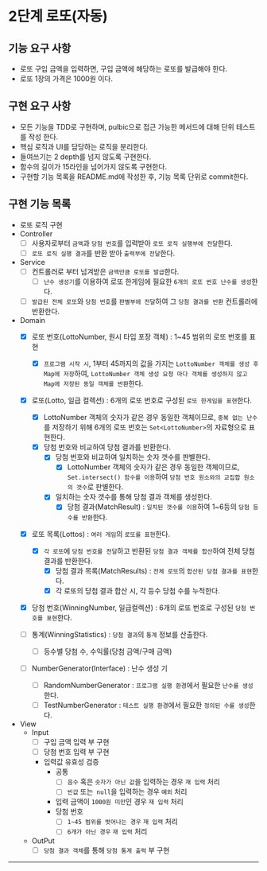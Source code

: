 2단계 로또(자동)
===

## 기능 요구 사항
* 로또 구입 금액을 입력하면, 구입 금액에 해당하는 로또를 발급해야 한다.
* 로또 1장의 가격은 1000원 이다.

## 구현 요구 사항
* 모든 기능을 TDD로 구현하며, pulbic으로 접근 가능한 메서드에 대해 단위 테스트를 작성 한다.
* 핵심 로직과 UI를 담당하는 로직을 분리한다.
* 들여쓰기는 2 depth를 넘지 않도록 구현한다.
* 함수의 길이가 15라인을 넘어가지 않도록 구현한다.
* 구현할 기능 목록을 README.md에 작성한 후, 기능 목록 단위로 commit한다.

## 구현 기능 목록
* 로또 로직 구현
* Controller
  * [ ] 사용자로부터 `금액`과 `당첨 번호`를 입력받아 `로또 로직 실행부에 전달`한다.
  * [ ] `로또 로직 실행 결과`를 반환 받아 `출력부에 전달`한다.
* Service
  * [ ] 컨트롤러로 부터 넘겨받은 `금액만큼 로또를 발급`한다.
    * [ ] `난수 생성기`를 이용하여 로또 한게임에 필요한 `6개의 로또 번호 난수를 생성`한다.  
  * [ ] `발급된 전체 로또`와 `당첨 번호`를 `판별부에 전달`하여 그 `당첨 결과를 반환` 컨트롤러에 반환한다.
* Domain
  * [x] 로또 번호(LottoNumber, 원시 타입 포장 객체) : 1~45 범위의 로또 번호를 표현
    * [x] `프로그램 시작 시`, 1부터 45까지의 값을 가지는 `LottoNumber 객체를 생성 후 Map에 저장`하여, `LottoNumber 객체 생성 요청 마다 객체를 생성하지 않고 Map에 저장된 동일 객체를 반환`한다.
  
  * [x] 로또(Lotto, 일급 컬렉션) : 6개의 로또 번호로 구성된 `로또 한게임을 표현`한다.
    * [x] LottoNumber 객체의 숫자가 같은 경우 동일한 객체이므로, `중복 없는 난수`를 저장하기 위해 6개의 로또 번호는 `Set<LottoNumber>`의 자료형으로 표현한다.
    * [x] 당첨 번호와 비교하여 당첨 결과를 반환한다.
      * [x] 당첨 번호와 비교하여 일치하는 숫자 갯수를 판별한다.
        * [x] LottoNumber 객체의 숫자가 같은 경우 동일한 객체이므로, `Set.intersect() 함수를 이용`하여 `당첨 번호 원소와의 교집합 원소의 갯수`로 판별한다.
      * [x] 일치하는 숫자 갯수를 통해 당첨 결과 객체를 생성한다.
        * [x] 당첨 결과(MatchResult) : `일치된 갯수를 이용`하여 1~6등의 `당첨 등수를 반환`한다.

  * [x] 로또 목록(Lottos) : `여러 게임`의 `로또를 표현`한다.
    * [x] `각 로또`에 `당첨 번호를 전달`하고 반환된 `당첨 결과 객체를 합산`하여 전체 당첨 결과를 반환한다.
      * [x] 당첨 결과 목록(MatchResults) : `전체 로또`의 `합산된 당첨 결과를 표현`한다.
      * [x] 각 로또의 당첨 결과 합산 시, 각 등수 당첨 수를 누적한다. 
  
  * [x] 당첨 번호(WinningNumber, 일급컬렉션) : 6개의 로또 번호로 구성된 `당첨 번호를 표현`한다.
  
  * [ ] 통계(WinningStatistics) : `당첨 결과`의 `통계` 정보를 산출한다.
    * [ ] 등수별 당첨 수, 수익률(당첨 금액/구매 금액) 
  
  * [ ] NumberGenerator(Interface) : 난수 생성 기
    * [ ] RandomNumberGenerator : `프로그램 실행 환경`에서 필요한 `난수를 생성`한다.
    * [ ] TestNumberGenerator : `테스트 실행 환경`에서 필요한 `정의된 수를 생성`한다.
* View
  * Input
    * [ ] 구입 금액 입력 부 구현
    * [ ] 당첨 번호 입력 부 구현
    * 입력값 유효성 검증
      * 공통
        * [ ] `음수` 혹은 `숫자가 아닌 값`을 입력하는 경우 `재 입력` 처리
        * [ ] `빈값` 또는` null`을 입력하는 경우 `예외` 처리
      * 입력 금액이 `1000원 미만`인 경우 `재 입력` 처리
      * 당첨 번호
        * [ ] `1~45 범위를 벗어나는 경우` `재 입력` 처리
        * [ ] `6개가 아닌 경우` `재 입력` 처리
  * OutPut
    * [ ] `당첨 결과 객체`를 통해 `당첨 통계 출력` 부 구현
---
